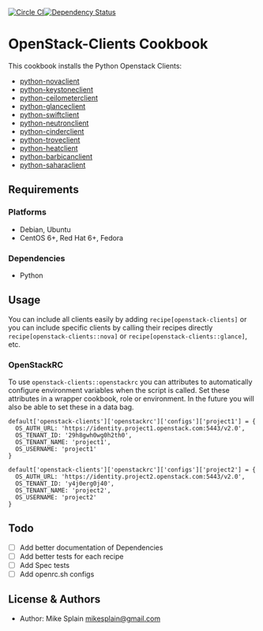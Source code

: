 [![Circle CI](https://circleci.com/gh/mikesplain/openstack-clients-cookbook.svg?style=svg)](https://circleci.com/gh/mikesplain/openstack-clients-cookbook)[![Dependency Status](https://gemnasium.com/mikesplain/openstack-clients-cookbook.svg)](https://gemnasium.com/mikesplain/openstack-clients-cookbook)


OpenStack-Clients Cookbook
==========================

This cookbook installs the Python Openstack Clients:

* [python-novaclient](https://github.com/openstack/python-novaclient)
* [python-keystoneclient](https://github.com/openstack/python-keystoneclient)
* [python-ceilometerclient](https://github.com/openstack/python-ceilometerclient)
* [python-glanceclient](https://github.com/openstack/python-glanceclient)
* [python-swiftclient](https://github.com/openstack/python-swiftclient)
* [python-neutronclient](https://github.com/openstack/python-neutronclient)
* [python-cinderclient](https://github.com/openstack/python-cinderclient)
* [python-troveclient](https://github.com/openstack/python-troveclient)
* [python-heatclient](https://github.com/openstack/python-heatclient)
* [python-barbicanclient](https://github.com/openstack/python-barbicanclient)
* [python-saharaclient](https://github.com/openstack/python-saharaclient)

Requirements
------------
### Platforms
- Debian, Ubuntu
- CentOS 6+, Red Hat 6+, Fedora

### Dependencies
- Python

Usage
------
You can include all clients easily by adding `recipe[openstack-clients]`
or you can include specific clients by calling their recipes directly `recipe[openstack-clients::nova]` or `recipe[openstack-clients::glance]`, etc.

### OpenStackRC
To use `openstack-clients::openstackrc` you can attributes to automatically configure environment variables when the script is called.  Set these attributes in a wrapper cookbook, role or environment.  In the future you will also be able to set these in a data bag.

```
default['openstack-clients']['openstackrc']['configs']['project1'] = {
  OS_AUTH_URL: 'https://identity.project1.openstack.com:5443/v2.0',
  OS_TENANT_ID: '29h8gwh0wg0h2th0',
  OS_TENANT_NAME: 'project1',
  OS_USERNAME: 'project1'
}

default['openstack-clients']['openstackrc']['configs']['project2'] = {
  OS_AUTH_URL: 'https://identity.project2.openstack.com:5443/v2.0',
  OS_TENANT_ID: 'y4j0erg0j40',
  OS_TENANT_NAME: 'project2',
  OS_USERNAME: 'project2'
}
```

Todo
-----
- [ ] Add better documentation of Dependencies
- [ ] Add better tests for each recipe
- [ ] Add Spec tests
- [ ] Add openrc.sh configs

License & Authors
-----------------
- Author: Mike Splain <mikesplain@gmail.com>
